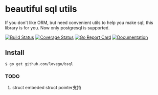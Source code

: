 # beautiful sql utils
If you don't like ORM, but need convenient utils to help you make sql, this library is for you.
Now only postgresql is supported.

[![Build Status](https://github.com/lovego/bsql/actions/workflows/go.yml/badge.svg)](https://github.com/lovego/bsql/actions/workflows/go.yml)
[![Coverage Status](https://coveralls.io/repos/github/lovego/bsql/badge.svg?branch=master)](https://coveralls.io/github/lovego/bsql)
[![Go Report Card](https://goreportcard.com/badge/github.com/lovego/bsql?v0.1.4)](https://goreportcard.com/report/github.com/lovego/bsql)
[![Documentation](https://pkg.go.dev/badge/github.com/lovego/bsql)](https://pkg.go.dev/github.com/lovego/bsql@v0.1.4)


## Install
`$ go get github.com/lovego/bsql`

### TODO
1. struct embeded struct pointer支持
